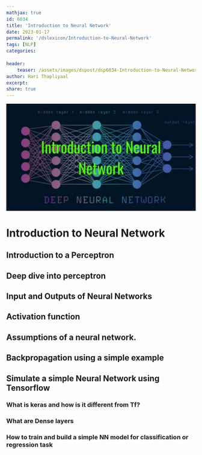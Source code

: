 ```yaml
---
mathjax: true
id: 6034
title: 'Introduction to Neural Network'
date: 2023-01-17
permalink: '/dslexicon/Introduction-to-Neural-Network'
tags: [NLP] 
categories: 

header:
    teaser: /assets/images/dspost/dsp6034-Introduction-to-Neural-Network.jpg
author: Hari Thapliyaal 
excerpt:
share: true 
---
```


![Introduction to Neural Network](/assets/images/dspost/dsp6034-Introduction-to-Neural-Network.jpg)

# Introduction to Neural Network

## Introduction to a Perceptron

## Deep dive into perceptron 

## Input and Outputs of Neural Networks

## Activation function

## Assumptions of a neural network.

## Backpropagation using a simple example

## Simulate a simple Neural Network using Tensorflow

### What is keras and how is it different from Tf?

### What are Dense layers

### How to train and build a simple NN model for classification or regression task